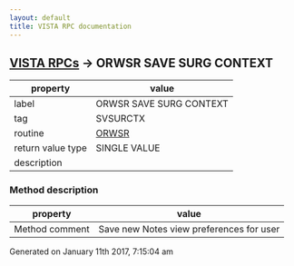 ```yaml
---
layout: default
title: VISTA RPC documentation
---
```




## [VISTA RPCs](TableOfContent.md) &#8594; ORWSR SAVE SURG CONTEXT 

 property | value 
--- | --- 
 label | ORWSR SAVE SURG CONTEXT
 tag | SVSURCTX
 routine | [ORWSR](http://code.osehra.org/dox/Routine_ORWSR_source.html)
 return value type | SINGLE VALUE
 description | 


### Method description

 property | value 
--- | --- 
 Method comment | Save new Notes view preferences for user




 Generated on January 11th 2017, 7:15:04 am